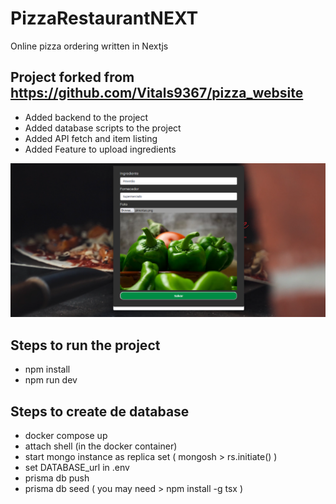 # PizzaRestaurantNEXT
Online pizza ordering written in Nextjs


## Project forked from  https://github.com/Vitals9367/pizza_website

- Added backend to the project
- Added database scripts to the project
- Added API fetch and item listing
- Added Feature to upload ingredients

![screenshot](public/img/screenshot.png)

## Steps to run the project
- npm install
- npm run dev

## Steps to create de database
- docker compose up
- attach shell (in the docker container)
- start mongo instance as replica set   ( mongosh >  rs.initiate()  )
- set DATABASE_url in .env  
- prisma db push
- prisma db seed         ( you may need  > npm install -g tsx )

